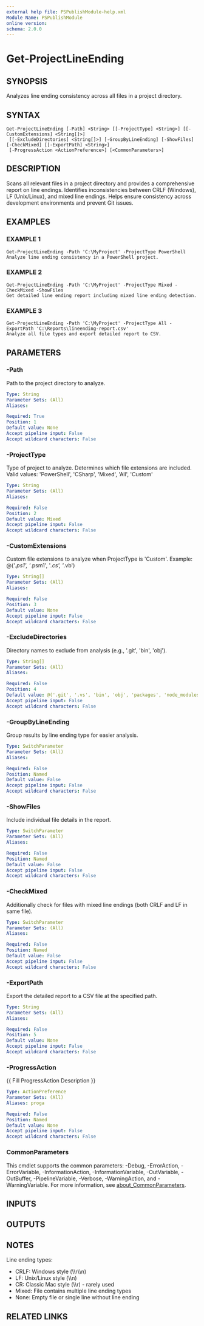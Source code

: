 ```yaml
---
external help file: PSPublishModule-help.xml
Module Name: PSPublishModule
online version:
schema: 2.0.0
---
```


# Get-ProjectLineEnding

## SYNOPSIS
Analyzes line ending consistency across all files in a project directory.

## SYNTAX

```
Get-ProjectLineEnding [-Path] <String> [[-ProjectType] <String>] [[-CustomExtensions] <String[]>]
 [[-ExcludeDirectories] <String[]>] [-GroupByLineEnding] [-ShowFiles] [-CheckMixed] [[-ExportPath] <String>]
 [-ProgressAction <ActionPreference>] [<CommonParameters>]
```

## DESCRIPTION
Scans all relevant files in a project directory and provides a comprehensive report on line endings.
Identifies inconsistencies between CRLF (Windows), LF (Unix/Linux), and mixed line endings.
Helps ensure consistency across development environments and prevent Git issues.

## EXAMPLES

### EXAMPLE 1
```
Get-ProjectLineEnding -Path 'C:\MyProject' -ProjectType PowerShell
Analyze line ending consistency in a PowerShell project.
```

### EXAMPLE 2
```
Get-ProjectLineEnding -Path 'C:\MyProject' -ProjectType Mixed -CheckMixed -ShowFiles
Get detailed line ending report including mixed line ending detection.
```

### EXAMPLE 3
```
Get-ProjectLineEnding -Path 'C:\MyProject' -ProjectType All -ExportPath 'C:\Reports\lineending-report.csv'
Analyze all file types and export detailed report to CSV.
```

## PARAMETERS

### -Path
Path to the project directory to analyze.

```yaml
Type: String
Parameter Sets: (All)
Aliases:

Required: True
Position: 1
Default value: None
Accept pipeline input: False
Accept wildcard characters: False
```

### -ProjectType
Type of project to analyze.
Determines which file extensions are included.
Valid values: 'PowerShell', 'CSharp', 'Mixed', 'All', 'Custom'

```yaml
Type: String
Parameter Sets: (All)
Aliases:

Required: False
Position: 2
Default value: Mixed
Accept pipeline input: False
Accept wildcard characters: False
```

### -CustomExtensions
Custom file extensions to analyze when ProjectType is 'Custom'.
Example: @('*.ps1', '*.psm1', '*.cs', '*.vb')

```yaml
Type: String[]
Parameter Sets: (All)
Aliases:

Required: False
Position: 3
Default value: None
Accept pipeline input: False
Accept wildcard characters: False
```

### -ExcludeDirectories
Directory names to exclude from analysis (e.g., '.git', 'bin', 'obj').

```yaml
Type: String[]
Parameter Sets: (All)
Aliases:

Required: False
Position: 4
Default value: @('.git', '.vs', 'bin', 'obj', 'packages', 'node_modules', '.vscode')
Accept pipeline input: False
Accept wildcard characters: False
```

### -GroupByLineEnding
Group results by line ending type for easier analysis.

```yaml
Type: SwitchParameter
Parameter Sets: (All)
Aliases:

Required: False
Position: Named
Default value: False
Accept pipeline input: False
Accept wildcard characters: False
```

### -ShowFiles
Include individual file details in the report.

```yaml
Type: SwitchParameter
Parameter Sets: (All)
Aliases:

Required: False
Position: Named
Default value: False
Accept pipeline input: False
Accept wildcard characters: False
```

### -CheckMixed
Additionally check for files with mixed line endings (both CRLF and LF in same file).

```yaml
Type: SwitchParameter
Parameter Sets: (All)
Aliases:

Required: False
Position: Named
Default value: False
Accept pipeline input: False
Accept wildcard characters: False
```

### -ExportPath
Export the detailed report to a CSV file at the specified path.

```yaml
Type: String
Parameter Sets: (All)
Aliases:

Required: False
Position: 5
Default value: None
Accept pipeline input: False
Accept wildcard characters: False
```

### -ProgressAction
{{ Fill ProgressAction Description }}

```yaml
Type: ActionPreference
Parameter Sets: (All)
Aliases: proga

Required: False
Position: Named
Default value: None
Accept pipeline input: False
Accept wildcard characters: False
```

### CommonParameters
This cmdlet supports the common parameters: -Debug, -ErrorAction, -ErrorVariable, -InformationAction, -InformationVariable, -OutVariable, -OutBuffer, -PipelineVariable, -Verbose, -WarningAction, and -WarningVariable. For more information, see [about_CommonParameters](http://go.microsoft.com/fwlink/?LinkID=113216).

## INPUTS

## OUTPUTS

## NOTES
Line ending types:
- CRLF: Windows style (\\\\r\\\\n)
- LF: Unix/Linux style (\\\\n)
- CR: Classic Mac style (\\\\r) - rarely used
- Mixed: File contains multiple line ending types
- None: Empty file or single line without line ending

## RELATED LINKS
